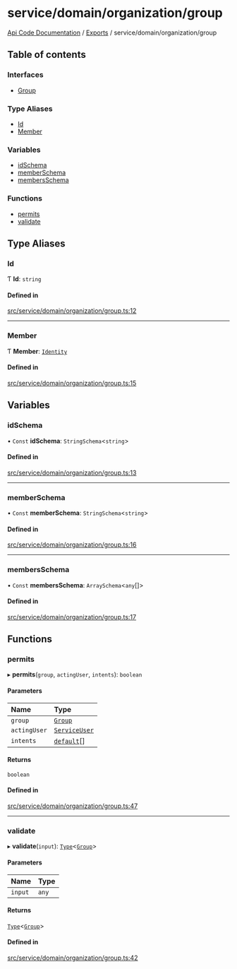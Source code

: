 # service/domain/organization/group
 
[Api Code Documentation](../README.md) / [Exports](../modules.md) / service/domain/organization/group

## Table of contents

### Interfaces

- [Group](../interfaces/service_domain_organization_group.Group.md)

### Type Aliases

- [Id](service_domain_organization_group.md#id)
- [Member](service_domain_organization_group.md#member)

### Variables

- [idSchema](service_domain_organization_group.md#idschema)
- [memberSchema](service_domain_organization_group.md#memberschema)
- [membersSchema](service_domain_organization_group.md#membersschema)

### Functions

- [permits](service_domain_organization_group.md#permits)
- [validate](service_domain_organization_group.md#validate)

## Type Aliases

### Id

Ƭ **Id**: `string`

#### Defined in

[src/service/domain/organization/group.ts:12](https://github.com/openkfw/TruBudget/blob/4d7fd4be/api/src/service/domain/organization/group.ts#L12)

___

### Member

Ƭ **Member**: [`Identity`](service_domain_organization_identity.md#identity)

#### Defined in

[src/service/domain/organization/group.ts:15](https://github.com/openkfw/TruBudget/blob/4d7fd4be/api/src/service/domain/organization/group.ts#L15)

## Variables

### idSchema

• `Const` **idSchema**: `StringSchema`<`string`\>

#### Defined in

[src/service/domain/organization/group.ts:13](https://github.com/openkfw/TruBudget/blob/4d7fd4be/api/src/service/domain/organization/group.ts#L13)

___

### memberSchema

• `Const` **memberSchema**: `StringSchema`<`string`\>

#### Defined in

[src/service/domain/organization/group.ts:16](https://github.com/openkfw/TruBudget/blob/4d7fd4be/api/src/service/domain/organization/group.ts#L16)

___

### membersSchema

• `Const` **membersSchema**: `ArraySchema`<`any`[]\>

#### Defined in

[src/service/domain/organization/group.ts:17](https://github.com/openkfw/TruBudget/blob/4d7fd4be/api/src/service/domain/organization/group.ts#L17)

## Functions

### permits

▸ **permits**(`group`, `actingUser`, `intents`): `boolean`

#### Parameters

| Name | Type |
| :------ | :------ |
| `group` | [`Group`](../interfaces/service_domain_organization_group.Group.md) |
| `actingUser` | [`ServiceUser`](../interfaces/service_domain_organization_service_user.ServiceUser.md) |
| `intents` | [`default`](authz_intents.md#default)[] |

#### Returns

`boolean`

#### Defined in

[src/service/domain/organization/group.ts:47](https://github.com/openkfw/TruBudget/blob/4d7fd4be/api/src/service/domain/organization/group.ts#L47)

___

### validate

▸ **validate**(`input`): [`Type`](result.md#type)<[`Group`](../interfaces/service_domain_organization_group.Group.md)\>

#### Parameters

| Name | Type |
| :------ | :------ |
| `input` | `any` |

#### Returns

[`Type`](result.md#type)<[`Group`](../interfaces/service_domain_organization_group.Group.md)\>

#### Defined in

[src/service/domain/organization/group.ts:42](https://github.com/openkfw/TruBudget/blob/4d7fd4be/api/src/service/domain/organization/group.ts#L42)
